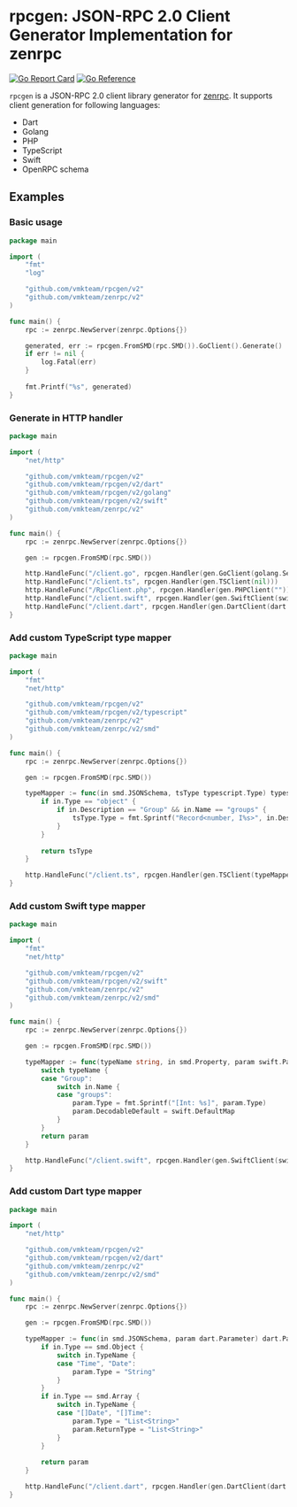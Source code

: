 # rpcgen: JSON-RPC 2.0 Client Generator Implementation for zenrpc

[![Go Report Card](https://goreportcard.com/badge/github.com/vmkteam/rpcgen)](https://goreportcard.com/report/github.com/vmkteam/rpcgen) [![Go Reference](https://pkg.go.dev/badge/github.com/vmkteam/rpcgen.svg)](https://pkg.go.dev/github.com/vmkteam/rpcgen)

`rpcgen` is a JSON-RPC 2.0 client library generator for [zenrpc](https://github.com/vmkteam/zenrpc). It supports client generation for following languages:
- Dart
- Golang
- PHP
- TypeScript
- Swift
- OpenRPC schema

## Examples

### Basic usage

```go
package main

import (
	"fmt"
	"log"

	"github.com/vmkteam/rpcgen/v2"
	"github.com/vmkteam/zenrpc/v2"
)

func main() {
	rpc := zenrpc.NewServer(zenrpc.Options{})

	generated, err := rpcgen.FromSMD(rpc.SMD()).GoClient().Generate()
	if err != nil {
		log.Fatal(err)
	}
	
	fmt.Printf("%s", generated)
}
```

### Generate in HTTP handler

```go
package main

import (
	"net/http"

	"github.com/vmkteam/rpcgen/v2"
	"github.com/vmkteam/rpcgen/v2/dart"
	"github.com/vmkteam/rpcgen/v2/golang"
	"github.com/vmkteam/rpcgen/v2/swift"
	"github.com/vmkteam/zenrpc/v2"
)

func main() {
	rpc := zenrpc.NewServer(zenrpc.Options{})

	gen := rpcgen.FromSMD(rpc.SMD())

	http.HandleFunc("/client.go", rpcgen.Handler(gen.GoClient(golang.Settings{})))
	http.HandleFunc("/client.ts", rpcgen.Handler(gen.TSClient(nil)))
	http.HandleFunc("/RpcClient.php", rpcgen.Handler(gen.PHPClient("")))
	http.HandleFunc("/client.swift", rpcgen.Handler(gen.SwiftClient(swift.Settings{})))
	http.HandleFunc("/client.dart", rpcgen.Handler(gen.DartClient(dart.Settings{ Part: "client"})))
}
```

### Add custom TypeScript type mapper

```go
package main

import (
	"fmt"
	"net/http"

	"github.com/vmkteam/rpcgen/v2"
	"github.com/vmkteam/rpcgen/v2/typescript"
	"github.com/vmkteam/zenrpc/v2"
	"github.com/vmkteam/zenrpc/v2/smd"
)

func main() {
	rpc := zenrpc.NewServer(zenrpc.Options{})

	gen := rpcgen.FromSMD(rpc.SMD())

	typeMapper := func(in smd.JSONSchema, tsType typescript.Type) typescript.Type {
		if in.Type == "object" {
			if in.Description == "Group" && in.Name == "groups" {
				tsType.Type = fmt.Sprintf("Record<number, I%s>", in.Description)
			}
		}
		
		return tsType
	}

	http.HandleFunc("/client.ts", rpcgen.Handler(gen.TSClient(typeMapper)))
}
```

### Add custom Swift type mapper

```go
package main

import (
	"fmt"
	"net/http"

	"github.com/vmkteam/rpcgen/v2"
	"github.com/vmkteam/rpcgen/v2/swift"
	"github.com/vmkteam/zenrpc/v2"
	"github.com/vmkteam/zenrpc/v2/smd"
)

func main() {
	rpc := zenrpc.NewServer(zenrpc.Options{})

	gen := rpcgen.FromSMD(rpc.SMD())

	typeMapper := func(typeName string, in smd.Property, param swift.Parameter) swift.Parameter {
		switch typeName {
		case "Group":
			switch in.Name {
			case "groups":
				param.Type = fmt.Sprintf("[Int: %s]", param.Type)
				param.DecodableDefault = swift.DefaultMap
			}
		}
		return param
	}

	http.HandleFunc("/client.swift", rpcgen.Handler(gen.SwiftClient(swift.Settings{"", typeMapper})))
}
```

### Add custom Dart type mapper

```go
package main

import (
	"net/http"

	"github.com/vmkteam/rpcgen/v2"
	"github.com/vmkteam/rpcgen/v2/dart"
	"github.com/vmkteam/zenrpc/v2"
	"github.com/vmkteam/zenrpc/v2/smd"
)

func main() {
	rpc := zenrpc.NewServer(zenrpc.Options{})

	gen := rpcgen.FromSMD(rpc.SMD())

	typeMapper := func(in smd.JSONSchema, param dart.Parameter) dart.Parameter {
		if in.Type == smd.Object {
			switch in.TypeName {
			case "Time", "Date":
				param.Type = "String"
			}
		}
		if in.Type == smd.Array {
			switch in.TypeName {
			case "[]Date", "[]Time":
				param.Type = "List<String>"
				param.ReturnType = "List<String>"
			}
		}
		
		return param
	}

	http.HandleFunc("/client.dart", rpcgen.Handler(gen.DartClient(dart.Settings{Part: "client", TypeMapper: typeMapper})))
}
```
